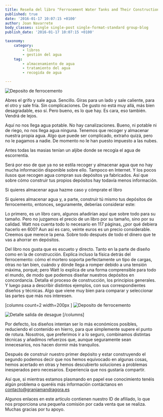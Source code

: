 ```yaml
---
title: Reseña del libro "Ferrocement Water Tanks and Their Construction"
published: true
date: '2016-01-17 10:07:15 +0100'
author: Joan Navarrete
body_classes: single single-post single-format-standard group-blog
publish_date: '2016-01-17 10:07:15 +0100'

taxonomy:
    category:
        - libros
        - gestión del agua
    tag:
        - almacenamiento de agua
        - tratamiento del agua
        - recogida de agua

---
```


![Deposito de ferrocemento](/images/deposito_ferrocemento/deposito_ferrocemento@3x.jpg)


Abres el grifo y sale agua. Sencillo. Giras para un lado y sale caliente,
para el otro y sale fría. Sin complicaciones. De gusto no está muy
allá, más bien desagradable, eso sí. Pero bueno, es lo que
hay. Es cara, eso también. Vendrá de lejos.

Aquí no nos llega agua potable. No hay canalizaciones. Bueno, ni
potable ni de riego, no nos llega agua ninguna. Tenemos que recoger y almacenar
nuestra propia agua. Algo que puede ser complicado, extraño quizá,
pero no le pagamos a nadie. De momento no le han puesto impuesto a las
nubes.

Antes todas las masias tenían un aljibe donde se recogía el agua de
escorrentía.

Será por eso de que ya no se estila recoger y almacenar agua que no
hay mucha información disponible sobre ello. Tampoco en Internet. Y los
pocos ilusos que recogen agua compran sus depósitos ya
fabricados. Así que sobre cómo construir tus propios
depósitos hay todavía menos información.

Si quieres almacenar agua hazme caso y cómprate el libro

Si quieres almacenar agua y, a parte, construir tú mismo tus
depósitos de ferrocemento, entonces, seguramente, deberías
considerar este: 

Lo primero, es un libro caro, algunos añadirían aquí que
sobre todo para su tamaño. Pero no juzgamos el precio de un libro por su
tamaño, sino por su calidad. Watt nos cuenta todo lo necesario en 117
páginas, ¿por qué debiera hacerlo en 600? Aun así es
caro, veinte euros es un precio considerable. Creemos que merece la pena. Sobre
todo después de todo el dinero que te vas a ahorrar en
depósitos.

Del libro nos gusta que es escueto y directo. Tanto en la parte de
diseño como en la de construcción. Explica incluso la
física detrás del ferrocemento: cómo el mortero soporta
perfectamente un tipo de cargas, otras no tan bien, cuándo y dónde
llega a romper debido a una tensión máxima, porqué;
pero Watt lo explica de una forma comprensible para todo el mundo, de
modo que podemos diseñar nuestros depósitos en
concordancia. Detalla el proceso de construcción, los principios
generales. Y luego pasa a describir distintos ejemplos, con sus correspondientes
diseños y técnicas. Algo que viene muy bien para comparar y
seleccionar las partes que más nos interesen.

[columns count=2 width=200px ]
![Deposito de ferrocemento](/images/deposito_ferrocemento/deposito_ferrocemento2@3x.jpg)

![Detalle salida de desague](/images/deposito_ferrocemento/detalle_salida_desague@3x.jpg)
[/columns]

Por defecto, los diseños intentan ser lo más económicos
posibles, reduciendo el contenido en hierro, para que simplemente supere el
punto de rotura. Nosotros, que preferimos ir a lo seguro, combinamos distintas
técnicas y añadimos refuerzos que, aunque seguramente sean
innecesarios, nos hacen dormir más tranquilos.

Después de construir nuestro primer depósito y estar
construyendo el segundo podemos decir que nos hemos equivocado en algunas cosas,
hemos acertado en otras y hemos descubierto soluciones a problemas inesperados
pero necesarios. Experiencia que nos gustaría compartir.

Así que, si mientras estamos plasmando en papel ese conocimiento
tenéis algún problema o queréis más
información contáctanos en <a href="mailto:contacto@granjamandragora.es">contacto@granjamandragora.es</a>

Algunos enlaces en este articulo contienen nuestro ID de
afiliado, lo que nos proporciona una pequeña comisión por cada
venta que se realiza. Muchas gracias por tu apoyo.


